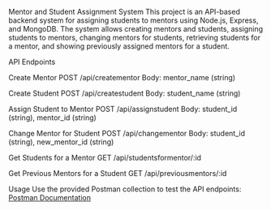 Mentor and Student Assignment System
This project is an API-based backend system for assigning students to mentors using Node.js, Express, and MongoDB.
The system allows creating mentors and students, assigning students to mentors, changing mentors for students, retrieving students for a mentor,
and showing previously assigned mentors for a student.

API Endpoints

Create Mentor
POST /api/creatementor
Body: mentor_name (string)

Create Student
POST /api/createstudent
Body: student_name (string)

Assign Student to Mentor
POST /api/assignstudent
Body: student_id (string), mentor_id (string)

Change Mentor for Student
POST /api/changementor
Body: student_id (string), new_mentor_id (string)

Get Students for a Mentor
GET /api/studentsformentor/:id

Get Previous Mentors for a Student
GET /api/previousmentors/:id

Usage
Use the provided Postman collection to test the API endpoints:
[Postman Documentation](https://documenter.getpostman.com/view/35034228/2sA3dviXHc)
